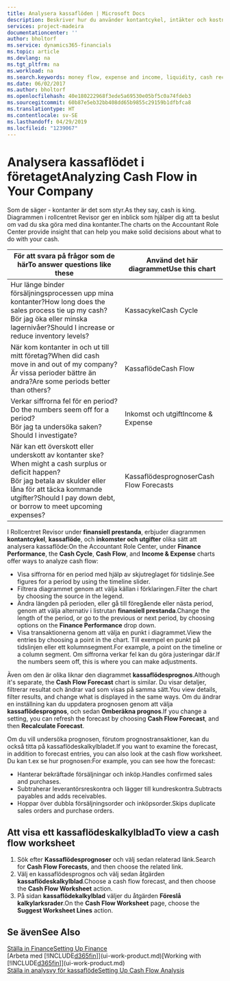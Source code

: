 ```yaml
---
title: Analysera kassaflöden | Microsoft Docs
description: Beskriver hur du använder kontantcykel, intäkter och kostnader, kassaflöde och kassaflödesprognosdiagrammet för att analysera tidigare flöden av likvida medel från och till ditt företag.
services: project-madeira
documentationcenter: ''
author: bholtorf
ms.service: dynamics365-financials
ms.topic: article
ms.devlang: na
ms.tgt_pltfrm: na
ms.workload: na
ms.search.keywords: money flow, expense and income, liquidity, cash receipts minus cash payments, Cartera
ms.date: 06/02/2017
ms.author: bholtorf
ms.openlocfilehash: 40e180222968f3ede5a69530e05bf5c0a74fdeb3
ms.sourcegitcommit: 60b87e5eb32bb408dd65b9855c29159b1dfbfca8
ms.translationtype: HT
ms.contentlocale: sv-SE
ms.lasthandoff: 04/29/2019
ms.locfileid: "1239067"
---
```

# <a name="analyzing-cash-flow-in-your-company"></a><span data-ttu-id="8b5af-103">Analysera kassaflödet i företaget</span><span class="sxs-lookup"><span data-stu-id="8b5af-103">Analyzing Cash Flow in Your Company</span></span>
<span data-ttu-id="8b5af-104">Som de säger - kontanter är det som styr.</span><span class="sxs-lookup"><span data-stu-id="8b5af-104">As they say, cash is king.</span></span> <span data-ttu-id="8b5af-105">Diagrammen i rollcentret Revisor ger en inblick som hjälper dig att ta beslut om vad du ska göra med dina kontanter.</span><span class="sxs-lookup"><span data-stu-id="8b5af-105">The charts on the Accountant Role Center provide insight that can help you make solid decisions about what to do with your cash.</span></span>  

| <span data-ttu-id="8b5af-106">För att svara på frågor som de här</span><span class="sxs-lookup"><span data-stu-id="8b5af-106">To answer questions like these</span></span> | <span data-ttu-id="8b5af-107">Använd det här diagrammet</span><span class="sxs-lookup"><span data-stu-id="8b5af-107">Use this chart</span></span> |
| --- | --- |
| <span data-ttu-id="8b5af-108">Hur länge binder försäljningsprocessen upp mina kontanter?</span><span class="sxs-lookup"><span data-stu-id="8b5af-108">How long does the sales process tie up my cash?</span></span></br> <span data-ttu-id="8b5af-109">Bör jag öka eller minska lagernivåer?</span><span class="sxs-lookup"><span data-stu-id="8b5af-109">Should I increase or reduce inventory levels?</span></span> |<span data-ttu-id="8b5af-110">Kassacykel</span><span class="sxs-lookup"><span data-stu-id="8b5af-110">Cash Cycle</span></span> |
| <span data-ttu-id="8b5af-111">När kom kontanter in och ut till mitt företag?</span><span class="sxs-lookup"><span data-stu-id="8b5af-111">When did cash move in and out of my company?</span></span></br> <span data-ttu-id="8b5af-112">Är vissa perioder bättre än andra?</span><span class="sxs-lookup"><span data-stu-id="8b5af-112">Are some periods better than others?</span></span> |<span data-ttu-id="8b5af-113">Kassaflöde</span><span class="sxs-lookup"><span data-stu-id="8b5af-113">Cash Flow</span></span> |
| <span data-ttu-id="8b5af-114">Verkar siffrorna fel för en period?</span><span class="sxs-lookup"><span data-stu-id="8b5af-114">Do the numbers seem off for a period?</span></span></br> <span data-ttu-id="8b5af-115">Bör jag ta undersöka saken?</span><span class="sxs-lookup"><span data-stu-id="8b5af-115">Should I investigate?</span></span> |<span data-ttu-id="8b5af-116">Inkomst och utgift</span><span class="sxs-lookup"><span data-stu-id="8b5af-116">Income & Expense</span></span> |
| <span data-ttu-id="8b5af-117">När kan ett överskott eller underskott av kontanter ske?</span><span class="sxs-lookup"><span data-stu-id="8b5af-117">When might a cash surplus or deficit happen?</span></span></br> <span data-ttu-id="8b5af-118">Bör jag betala av skulder eller låna för att täcka kommande utgifter?</span><span class="sxs-lookup"><span data-stu-id="8b5af-118">Should I pay down debt, or borrow to meet upcoming expenses?</span></span> |<span data-ttu-id="8b5af-119">Kassaflödesprognoser</span><span class="sxs-lookup"><span data-stu-id="8b5af-119">Cash Flow Forecasts</span></span> |

<span data-ttu-id="8b5af-120">I Rollcentret Revisor under **finansiell prestanda**, erbjuder diagrammen **kontantcykel**, **kassaflöde**, och **inkomster och utgifter** olika sätt att analysera kassaflöde:</span><span class="sxs-lookup"><span data-stu-id="8b5af-120">On the Accountant Role Center, under **Finance Performance**, the **Cash Cycle**, **Cash Flow**, and **Income & Expense** charts offer ways to analyze cash flow:</span></span>  

* <span data-ttu-id="8b5af-121">Visa siffrorna för en period med hjälp av skjutreglaget för tidslinje.</span><span class="sxs-lookup"><span data-stu-id="8b5af-121">See figures for a period by using the timeline slider.</span></span>  
* <span data-ttu-id="8b5af-122">Filtrera diagrammet genom att välja källan i förklaringen.</span><span class="sxs-lookup"><span data-stu-id="8b5af-122">Filter the chart by choosing the source in the legend.</span></span>  
* <span data-ttu-id="8b5af-123">Ändra längden på perioden, eller gå till föregående eller nästa period, genom att välja alternativ i listrutan **finansiell prestanda**.</span><span class="sxs-lookup"><span data-stu-id="8b5af-123">Change the length of the period, or go to the previous or next period, by choosing options on the **Finance Performance** drop down.</span></span>  
* <span data-ttu-id="8b5af-124">Visa transaktionerna genom att välja en punkt i diagrammet.</span><span class="sxs-lookup"><span data-stu-id="8b5af-124">View the entries by choosing a point in the chart.</span></span> <span data-ttu-id="8b5af-125">Till exempel en punkt på tidslinjen eller ett kolumnsegment.</span><span class="sxs-lookup"><span data-stu-id="8b5af-125">For example, a point on the timeline or a column segment.</span></span> <span data-ttu-id="8b5af-126">Om siffrorna verkar fel kan du göra justeringar där.</span><span class="sxs-lookup"><span data-stu-id="8b5af-126">If the numbers seem off, this is where you can make adjustments.</span></span>  

<span data-ttu-id="8b5af-127">Även om den är olika liknar den diagrammet **kassaflödesprognos**.</span><span class="sxs-lookup"><span data-stu-id="8b5af-127">Although it's separate, the **Cash Flow Forecast** chart is similar.</span></span> <span data-ttu-id="8b5af-128">Du visar detaljer, filtrerar resultat och ändrar vad som visas på samma sätt.</span><span class="sxs-lookup"><span data-stu-id="8b5af-128">You view details, filter results, and change what is displayed in the same ways.</span></span> <span data-ttu-id="8b5af-129">Om du ändrar en inställning kan du uppdatera prognosen genom att välja **kassaflödesprognos**, och sedan **Omberäkna prognos**.</span><span class="sxs-lookup"><span data-stu-id="8b5af-129">If you change a setting, you can refresh the forecast by choosing **Cash Flow Forecast**, and then **Recalculate Forecast**.</span></span>

<span data-ttu-id="8b5af-130">Om du vill undersöka prognosen, förutom prognostransaktioner, kan du också titta på kassaflödeskalkylbladet.</span><span class="sxs-lookup"><span data-stu-id="8b5af-130">If you want to examine the forecast, in addition to forecast entries, you can also look at the cash flow worksheet.</span></span> <span data-ttu-id="8b5af-131">Du kan t.ex se hur prognosen:</span><span class="sxs-lookup"><span data-stu-id="8b5af-131">For example, you can see how the forecast:</span></span>

* <span data-ttu-id="8b5af-132">Hanterar bekräftade försäljningar och inköp.</span><span class="sxs-lookup"><span data-stu-id="8b5af-132">Handles confirmed sales and purchases.</span></span>  
* <span data-ttu-id="8b5af-133">Subtraherar leverantörsreskontra och lägger till kundreskontra.</span><span class="sxs-lookup"><span data-stu-id="8b5af-133">Subtracts payables and adds receivables.</span></span>  
* <span data-ttu-id="8b5af-134">Hoppar över dubbla försäljningsorder och inköpsorder.</span><span class="sxs-lookup"><span data-stu-id="8b5af-134">Skips duplicate sales orders and purchase orders.</span></span>  

## <a name="to-view-a-cash-flow-worksheet"></a><span data-ttu-id="8b5af-135">Att visa ett kassaflödeskalkylblad</span><span class="sxs-lookup"><span data-stu-id="8b5af-135">To view a cash flow worksheet</span></span>
1. <span data-ttu-id="8b5af-136">Sök efter **Kassaflödesprognoser** och välj sedan relaterad länk.</span><span class="sxs-lookup"><span data-stu-id="8b5af-136">Search for **Cash Flow Forecasts**, and then choose the related link.</span></span>  
2. <span data-ttu-id="8b5af-137">Välj en kassaflödesprognos och välj sedan åtgärden **kassaflödeskalkylblad**.</span><span class="sxs-lookup"><span data-stu-id="8b5af-137">Choose a cash flow forecast, and then choose the **Cash Flow Worksheet** action.</span></span>  
3. <span data-ttu-id="8b5af-138">På sidan **kassaflödekalkylblad** väljer du åtgärden **Föreslå kalkylarksrader**.</span><span class="sxs-lookup"><span data-stu-id="8b5af-138">On the **Cash Flow Worksheet** page, choose the **Suggest Worksheet Lines** action.</span></span>  

## <a name="see-also"></a><span data-ttu-id="8b5af-139">Se även</span><span class="sxs-lookup"><span data-stu-id="8b5af-139">See Also</span></span>
[<span data-ttu-id="8b5af-140">Ställa in Finance</span><span class="sxs-lookup"><span data-stu-id="8b5af-140">Setting Up Finance</span></span>](finance-setup-finance.md)  
<span data-ttu-id="8b5af-141">[Arbeta med [!INCLUDE[d365fin](includes/d365fin_md.md)]](ui-work-product.md)</span><span class="sxs-lookup"><span data-stu-id="8b5af-141">[Working with [!INCLUDE[d365fin](includes/d365fin_md.md)]](ui-work-product.md)</span></span>  
[<span data-ttu-id="8b5af-142">Ställa in analysvy för kassaflöde</span><span class="sxs-lookup"><span data-stu-id="8b5af-142">Setting Up Cash Flow Analysis</span></span>](finance-setup-cash-flow-analyses.md)  
